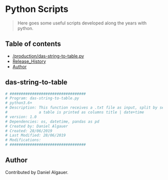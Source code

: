 # Python Scripts

> Here goes some useful scripts developed along the years with python.

## Table of contents
* [/production/das-string-to-table.py](#das-string-to-table)
* [Release_History](#release-history)
* [Author](#author)

## das-string-to-table

```python
# ##################################
# Program: das-string-to-table.py
# python3.6+
# Description: This function receives a .txt file as input, split by separator and print as dataFrame (pandas) object.
#              a table is printed as columns title | date+time
# version: 1.0
# Dependencies: os, datetime, pandas as pd
# Created by: Daniel Algauer
# Created: 28/06/2019 
# Last Modified: 28/06/2019
# Modifications:
# ##################################
```
## Author
Contributed by Daniel Algauer.
